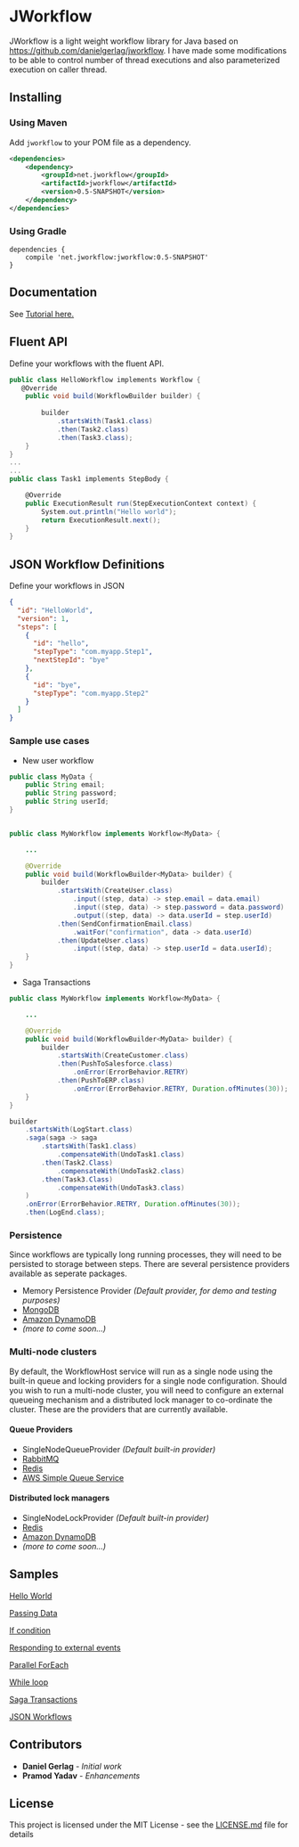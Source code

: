 # JWorkflow

JWorkflow is a light weight workflow library for Java based on https://github.com/danielgerlag/jworkflow. I have made some modifications to be able to control number of thread executions and also parameterized execution on caller thread.

## Installing

### Using Maven

Add `jworkflow` to your POM file as a dependency.

```xml
<dependencies>
    <dependency>
        <groupId>net.jworkflow</groupId>
        <artifactId>jworkflow</artifactId>
        <version>0.5-SNAPSHOT</version>
    </dependency>
</dependencies>
```

### Using Gradle

```Gradle
dependencies { 
    compile 'net.jworkflow:jworkflow:0.5-SNAPSHOT'
}
```

## Documentation

See [Tutorial here.](https://github.com/sp1ffygeek/jworkflow/tree/master/docs)

## Fluent API

Define your workflows with the fluent API.

```c#
public class HelloWorkflow implements Workflow {
   @Override
    public void build(WorkflowBuilder builder) {
        
        builder
            .startsWith(Task1.class)
            .then(Task2.class)                
            .then(Task3.class);        
    }    
}
...
...
public class Task1 implements StepBody {

    @Override
    public ExecutionResult run(StepExecutionContext context) {
        System.out.println("Hello world");
        return ExecutionResult.next();
    }    
}
```

## JSON Workflow Definitions

Define your workflows in JSON

```json
{
  "id": "HelloWorld",
  "version": 1,
  "steps": [
    {
      "id": "hello",
      "stepType": "com.myapp.Step1",
      "nextStepId": "bye"
    },        
    {
      "id": "bye",
      "stepType": "com.myapp.Step2"
    }
  ]
}
```

### Sample use cases

* New user workflow
```java
public class MyData {    
    public String email;
    public String password;
    public String userId;
}


public class MyWorkflow implements Workflow<MyData> {

    ...

    @Override
    public void build(WorkflowBuilder<MyData> builder) {
        builder
            .startsWith(CreateUser.class)  
                .input((step, data) -> step.email = data.email)
                .input((step, data) -> step.password = data.password)
                .output((step, data) -> data.userId = step.userId)
            .then(SendConfirmationEmail.class)
                .waitFor("confirmation", data -> data.userId)
            .then(UpdateUser.class)
                .input((step, data) -> step.userId = data.userId);
    }    
}
```

* Saga Transactions

```java
public class MyWorkflow implements Workflow<MyData> {

    ...

    @Override
    public void build(WorkflowBuilder<MyData> builder) {
        builder
            .startsWith(CreateCustomer.class)  
            .then(PushToSalesforce.class)
                .onError(ErrorBehavior.RETRY)
            .then(PushToERP.class)
                .onError(ErrorBehavior.RETRY, Duration.ofMinutes(30));
    }    
}
```

```java
builder
    .startsWith(LogStart.class)  
    .saga(saga -> saga
        .startsWith(Task1.class)
            .compensateWith(UndoTask1.class)
        .then(Task2.Class)
            .compensateWith(UndoTask2.class)
        .then(Task3.Class)
            .compensateWith(UndoTask3.class)
    )
    .onError(ErrorBehavior.RETRY, Duration.ofMinutes(30));
    .then(LogEnd.class);
```


### Persistence

Since workflows are typically long running processes, they will need to be persisted to storage between steps.
There are several persistence providers available as seperate packages.

* Memory Persistence Provider *(Default provider, for demo and testing purposes)*
* [MongoDB](https://github.com/sp1ffygeek/jworkflow/tree/master/jworkflow.providers.mongodb)
* [Amazon DynamoDB](https://github.com/sp1ffygeek/jworkflow/tree/master/jworkflow.providers.aws)
* *(more to come soon...)*

### Multi-node clusters

By default, the WorkflowHost service will run as a single node using the built-in queue and locking providers for a single node configuration.  Should you wish to run a multi-node cluster, you will need to configure an external queueing mechanism and a distributed lock manager to co-ordinate the cluster.  These are the providers that are currently available.

#### Queue Providers

* SingleNodeQueueProvider *(Default built-in provider)*
* [RabbitMQ](https://github.com/sp1ffygeek/jworkflow/tree/master/jworkflow.providers.rabbitmq)
* [Redis](https://github.com/sp1ffygeek/jworkflow/tree/master/jworkflow.providers.redis)
* [AWS Simple Queue Service](https://github.com/sp1ffygeek/jworkflow/tree/master/jworkflow.providers.aws)

#### Distributed lock managers

* SingleNodeLockProvider *(Default built-in provider)*
* [Redis](https://github.com/sp1ffygeek/jworkflow/tree/master/jworkflow.providers.redis)
* [Amazon DynamoDB](https://github.com/sp1ffygeek/jworkflow/tree/master/jworkflow.providers.aws)
* *(more to come soon...)*

## Samples

[Hello World](https://github.com/sp1ffygeek/jworkflow/tree/master/samples/sample01)

[Passing Data](https://github.com/sp1ffygeek/jworkflow/tree/master/samples/sample02)

[If condition](https://github.com/sp1ffygeek/jworkflow/tree/master/samples/sample06)

[Responding to external events](https://github.com/sp1ffygeek/jworkflow/tree/master/samples/sample03)

[Parallel ForEach](https://github.com/sp1ffygeek/jworkflow/tree/master/samples/sample04)

[While loop](https://github.com/sp1ffygeek/jworkflow/tree/master/samples/sample05)

[Saga Transactions](https://github.com/sp1ffygeek/jworkflow/tree/master/samples/sample07)

[JSON Workflows](https://github.com/sp1ffygeek/jworkflow/tree/master/samples/sample08)



## Contributors

* **Daniel Gerlag** - *Initial work*
* **Pramod Yadav** - *Enhancements*

## License

This project is licensed under the MIT License - see the [LICENSE.md](LICENSE.md) file for details


